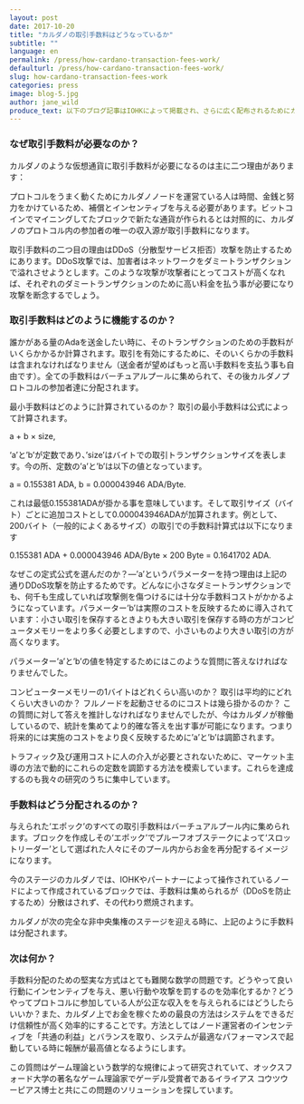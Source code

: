 ```yaml
---
layout: post
date: 2017-10-20
title: "カルダノの取引手数料はどうなっているか"
subtitle: ""
language: en
permalink: /press/how-cardano-transaction-fees-work/
defaulturl: /press/how-cardano-transaction-fees-work/
slug: how-cardano-transaction-fees-work
categories: press
image: blog-5.jpg
author: jane_wild
produce_text: 以下のブログ記事はIOHKによって掲載され、さらに広く配布されるためにカルダノによってシンジケートされています。
---
```


### なぜ取引手数料が必要なのか？

カルダノのような仮想通貨に取引手数料が必要になるのは主に二つ理由があります：

プロトコルをうまく動くためにカルダノノードを運営ている人は時間、金銭と努力をかけているため、補償とインセンティブを与える必要があります。ビットコインでマイニングしてたブロックで新たな通貨が作られるとは対照的に、カルダノのプロトコル内の参加者の唯一の収入源が取引手数料になります。

取引手数料の二つ目の理由はDDoS（分散型サービス拒否）攻撃を防止するためにあります。DDoS攻撃では、加害者はネットワークをダミートランザクションで溢れさせようとします。このような攻撃が攻撃者にとってコストが高くなれば、それぞれのダミートランザクションのために高い料金を払う事が必要になり攻撃を断念するでしょう。

### 取引手数料はどのように機能するのか？
誰かがある量のAdaを送金したい時に、そのトランザクションのための手数料がいくらかかるか計算されます。取引を有効にするために、そのいくらかの手数料は含まれなければなりません（送金者が望めばもっと高い手数料を支払う事も自由です）。全ての手数料はバーチュアルプールに集められて、その後カルダノプロトコルの参加者達に分配されます。

最小手数料はどのように計算されているのか？
取引の最小手数料は公式によって計算されます。

a + b × size,

‘a’と’b’が定数であり、’size’はバイトでの取引トランザクションサイズを表します。今の所、定数の’a’と’b’は以下の値となっています。

a = 0.155381 ADA,
b = 0.000043946 ADA/Byte.

これは最低0.155381ADAが掛かる事を意味しています。そして取引サイズ（バイト）ごとに追加コストとして0.000043946ADAが加算されます。例として、200バイト（一般的によくあるサイズ）の取引での手数料計算式は以下になります

0.155381 ADA + 0.000043946 ADA/Byte × 200 Byte = 0.1641702 ADA.

なぜこの定式公式を選んだのか？—’a’というパラメーターを持つ理由は上記の通りDDoS攻撃を防止するためです。どんなに小さなダミートランザクションでも、何千も生成していれば攻撃側を傷つけるには十分な手数料コストがかかるようになっています。パラメーター’b’は実際のコストを反映するために導入されています：小さい取引を保存するときよりも大きい取引を保存する時の方がコンピュータメモリーをより多く必要としますので、小さいものより大きい取引の方が高くなります。

パラメーター’a’と’b’の値を特定するためにはこのような質問に答えなければなりませんでした。

コンピューターメモリーの1バイトはどれくらい高いのか？
取引は平均的にどれくらい大きいのか？
フルノードを起動させるのにコストは幾ら掛かるのか？
この質問に対して答えを推計しなければなりませんでしたが、今はカルダノが稼働しているので、統計を集めてより的確な答えを出す事が可能になります。つまり将来的には実施のコストをより良く反映するために’a’と’b’は調節されます。

トラフィック及び運用コストに人の介入が必要とされないために、マーケット主導の方法で動的にこれらの定数を調節する方法を模索しています。これらを達成するのも我々の研究のうちに集中しています。

### 手数料はどう分配されるのか？
与えられた‘エポック’のすべての取引手数料はバーチュアルプール内に集められます。ブロックを作成しその‘エポック’でプルーフオブステークによって‘スロットリーダー’として選ばれた人々にそのプール内からお金を再分配するイメージになります。

今のステージのカルダノでは、IOHKやパートナーによって操作されているノードによって作成されているブロックでは、手数料は集められるが（DDoSを防止するため）分散はされず、その代わり燃焼されます。

カルダノが次の完全な非中央集権のステージを迎える時に、上記のように手数料は分配されます。

### 次は何か？
手数料分配のための堅実な方式はとても難関な数学の問題です。どうやって良い行動にインセンティブを与え、悪い行動や攻撃を罰するのを効率化するか？どうやってプロトコルに参加している人が公正な収入をを与えられるにはどうしたらいいか？また、カルダノ上でお金を稼ぐための最良の方法はシステムをできるだけ信頼性が高く効率的にすることです。方法としてはノード運営者のインセンティブを「共通の利益」とバランスを取り、システムが最適なパフォーマンスで起動している時に報酬が最高値となるようにします。

この質問はゲーム理論という数学的な規律によって研究されていて、オックスフォード大学の著名なゲーム理論家でゲーデル受賞者であるイライアス コウツウーピアス博士と共にこの問題のソリューションを探しています。
